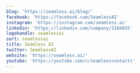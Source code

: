 ```yaml
---
blog: 'https://seamless.ai/blog/'
facebook: 'https://facebook.com/SeamlessAI'
instagram: 'https://instagram.com/seamless.ai'
linkedin: 'https://linkedin.com/company/3184655'
logohandle: seamlessai
sort: seamlessai
title: Seamless AI
twitter: SeamlessAI
website: 'https://seamless.ai/'
youtube: 'https://youtube.com/c/seamlesscontacts'
---
```

